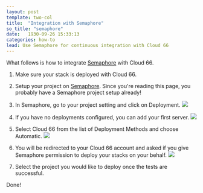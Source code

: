 ```yaml
---
layout: post
template: two-col
title:  "Integration with Semaphore"
so_title: "semaphore"
date:   1930-09-26 15:33:13
categories: how-to
lead: Use Semaphore for continuous integration with Cloud 66
---
```


What follows is how to integrate [Semaphore](https://semaphoreapp.com) with Cloud 66.

1. Make sure your stack is deployed with Cloud 66.
2. Setup your project on [Semaphore](https://semaphoreapp.com). Since you're reading this page, you probably have a Semaphore project setup already!
3. In Semaphore, go to your project setting and click on Deployment.
![](http://cdn.cloud66.com.s3.amazonaws.com/images/help/semaphore_project_settings.png)

4. If you have no deployments configured, you can add your first server.
![](http://cdn.cloud66.com.s3.amazonaws.com/images/help/semaphore_project_deployment.png)

5. Select Cloud 66 from the list of Deployment Methods and choose Automatic.
![](http://cdn.cloud66.com.s3.amazonaws.com/images/help/deployment_method.png)

6. You will be redirected to your Cloud 66 account and asked if you give Semaphore permission to deploy your stacks on your behalf.
![](http://cdn.cloud66.com.s3.amazonaws.com/images/help/oauth_access_rights.png)

7. Select the project you would like to deploy once the tests are successful.

Done!
